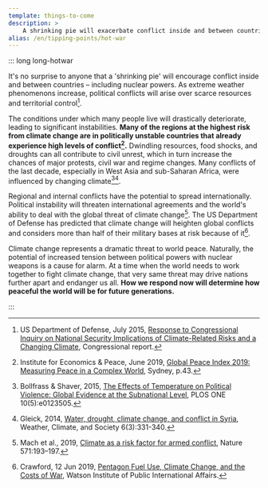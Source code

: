 ```yaml
---
template: things-to-come
description: >
    A shrinking pie will exacerbate conflict inside and between countries, including nuclear-armed powers. As extreme weather phenomenons amplify, political conflicts will arise over resources scarcity and territorial control. The conditions under which many people live will drastically deteriorate leading to major instabilities.
alias: /en/tipping-points/hot-war
---
```


::: long long-hotwar

It's no surprise to anyone that a 'shrinking pie' will encourage conflict inside and between countries  – including nuclear powers. As extreme weather phenomenons increase, political conflicts will arise over scarce resources and territorial control[^Defense2015].

The conditions under which many people live will drastically deteriorate, leading to significant instabilities. **Many of the regions at the highest risk from climate change are in politically unstable countries that already experience high levels of conflict[^GPI2019].** Dwindling resources, food shocks, and droughts can all contribute to civil unrest, which in turn increase the chances of major protests, civil war and regime changes. Many conflicts of the last decade, especially in West Asia and sub-Saharan Africa, were influenced by changing climate[^Bollfrass2015][^Gleick2014].

Regional and internal conflicts have the potential to spread internationally. Political instability will threaten international agreements and the world's ability to deal with the global threat of climate change[^Mach2019]. The US Department of Defense has predicted that climate change will heighten global conflicts and considers more than half of their military bases at risk because of it[^Crawford2019].

Climate change represents a dramatic threat to world peace. Naturally, the potential of increased tension between political powers with nuclear weapons is a cause for alarm. At a time when the world needs to work together to fight climate change, that very same threat may drive nations further apart and endanger us all. **How we respond now will determine how peaceful the world will be for future generations.**

<!-- ## References -->

[^Defense2015]: US Department of Defense, July 2015, [Response to Congressional Inquiry on National Security Implications of Climate-Related Risks and a Changing Climate](https://archive.defense.gov/pubs/150724-congressional-report-on-national-implications-of-climate-change.pdf?source=govdelivery), Congressional report.

[^GPI2019]: Institute for Economics & Peace, June 2019, [Global Peace Index 2019: Measuring Peace in a Complex World](http://visionofhumanity.org/reports), Sydney, p.43.

[^Bollfrass2015]: Bollfrass & Shaver, 2015, [The Effects of Temperature on Political Violence: Global Evidence at the Subnational Level](https://doi.org/10.1371/journal.pone.0123505), PLOS ONE 10(5):e0123505.

[^Gleick2014]: Gleick, 2014, [Water, drought, climate change, and conflict in Syria](https://doi.org/10.1175/WCAS-D-13-00059.1), Weather, Climate, and Society 6(3):331-340.

[^Mach2019]: Mach et al., 2019, [Climate as a risk factor for armed conflict](https://www.nature.com/articles/s41586-019-1300-6), Nature 571:193–197.

[^Crawford2019]: Crawford, 12 Jun 2019, [Pentagon Fuel Use, Climate Change, and the Costs of War](https://archive.defense.gov/pubs/150724-congressional-report-on-national-implications-of-climate-change.pdf?source=govdelivery), Watson Institute of Public International Affairs.

<!-- \
\

[https://www.youtube.com/watch?v=PiMCxTaxZ8I](https://www.youtube.com/watch?v=PiMCxTaxZ8I)

▢ -->

:::
